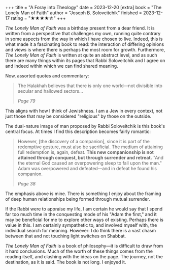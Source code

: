 +++
title = "A Foray into Theology"
date = 2023-12-20
[extra]
book = "The Lonely Man of Faith"
author = "Joseph B. Soloveitchik"
finished = 2023-12-17
rating = "★★★★☆"
+++

*The Lonely Man of Faith* was a birthday present from a dear friend. It
is written from a perspective that challenges my own, running quite
contrary in some aspects from the way in which I have chosen to live.
Indeed, this is what made it a fascinating book to read: the interaction
of differing opinions and views is where there is perhaps the most room
for growth. Furthermore, *The Lonely Man of Faith* is written at quite
an abstract level, and as such there are many things within its pages
that Rabbi Soloveitchik and I agree on and indeed within which we can
find shared meaning.

Now, assorted quotes and commentary:

> The Halakhah believes that there is only one world—not divisible into
> secular and hallowed sectors...
>
> *Page 79*

This aligns with how I think of Jewishness. I am a Jew in every context,
not just those that may be considered "religious" by those on the
outside.

The dual-nature image of man proposed by Rabbi Soloveitchik is this
book's central focus. At times I find this description becomes fairly
romantic:

> However, [the discovery of a companion], since it is part of the
> redemptive gesture, must also be sacrificial. The medium of attaining
> full redemption is, again, defeat. **This new companionship is not
> attained through conquest, but through surrender and retreat.** "And
> the eternal God caused an overpowering sleep to fall upon the man."
> Adam was overpowered and defeated—and in defeat he found his
> companion.
>
> *Page 38*

The emphasis above is mine. There is something I enjoy about the framing
of deep human relationships being formed through mutual surrender.

If the Rabbi were to appraise my life, I am certain he would say that I
spend far too much time in the conquesting mode of his "Adam the first,"
and it may be beneficial for me to explore other ways of existing.
Perhaps there is value in this. I am certainly sympathetic to, and
involved myself with, the individual search for meaning. However: I do
think there is a vast chasm between that and not touching light switches
on Shabbat.

*The Lonely Man of Faith* is a book of philosophy—it is difficult to
draw from it hard conclusions. Much of the worth of these things comes
from the reading itself, and clashing with the ideas on the page. The
journey, not the destination, as it is said. The book is not long. I
enjoyed it.
